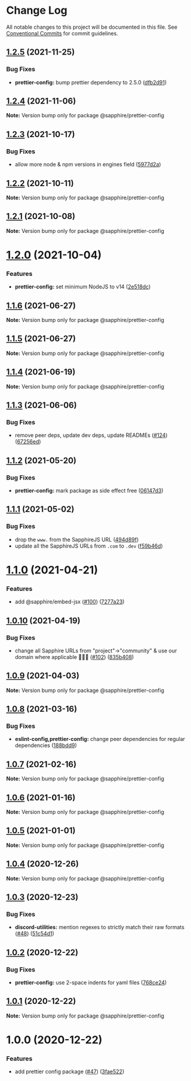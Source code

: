 # Change Log

All notable changes to this project will be documented in this file.
See [Conventional Commits](https://conventionalcommits.org) for commit guidelines.

## [1.2.5](https://github.com/sapphiredev/utilities/compare/@sapphire/prettier-config@1.2.4...@sapphire/prettier-config@1.2.5) (2021-11-25)

### Bug Fixes

-   **prettier-config:** bump prettier dependency to 2.5.0 ([dfb2d91](https://github.com/sapphiredev/utilities/commit/dfb2d91c92b7637c2bee02af9c25339a2cdf7bbb))

## [1.2.4](https://github.com/sapphiredev/utilities/compare/@sapphire/prettier-config@1.2.3...@sapphire/prettier-config@1.2.4) (2021-11-06)

**Note:** Version bump only for package @sapphire/prettier-config

## [1.2.3](https://github.com/sapphiredev/utilities/compare/@sapphire/prettier-config@1.2.2...@sapphire/prettier-config@1.2.3) (2021-10-17)

### Bug Fixes

-   allow more node & npm versions in engines field ([5977d2a](https://github.com/sapphiredev/utilities/commit/5977d2a30a4b2cfdf84aff3f33af03ffde1bbec5))

## [1.2.2](https://github.com/sapphiredev/utilities/compare/@sapphire/prettier-config@1.2.1...@sapphire/prettier-config@1.2.2) (2021-10-11)

**Note:** Version bump only for package @sapphire/prettier-config

## [1.2.1](https://github.com/sapphiredev/utilities/compare/@sapphire/prettier-config@1.2.0...@sapphire/prettier-config@1.2.1) (2021-10-08)

**Note:** Version bump only for package @sapphire/prettier-config

# [1.2.0](https://github.com/sapphiredev/utilities/compare/@sapphire/prettier-config@1.1.6...@sapphire/prettier-config@1.2.0) (2021-10-04)

### Features

-   **prettier-config:** set minimum NodeJS to v14 ([2e518dc](https://github.com/sapphiredev/utilities/commit/2e518dc46e96753a07828a73fd437be18efca6da))

## [1.1.6](https://github.com/sapphiredev/utilities/compare/@sapphire/prettier-config@1.1.5...@sapphire/prettier-config@1.1.6) (2021-06-27)

**Note:** Version bump only for package @sapphire/prettier-config

## [1.1.5](https://github.com/sapphiredev/utilities/compare/@sapphire/prettier-config@1.1.4...@sapphire/prettier-config@1.1.5) (2021-06-27)

**Note:** Version bump only for package @sapphire/prettier-config

## [1.1.4](https://github.com/sapphiredev/utilities/compare/@sapphire/prettier-config@1.1.3...@sapphire/prettier-config@1.1.4) (2021-06-19)

**Note:** Version bump only for package @sapphire/prettier-config

## [1.1.3](https://github.com/sapphiredev/utilities/compare/@sapphire/prettier-config@1.1.2...@sapphire/prettier-config@1.1.3) (2021-06-06)

### Bug Fixes

-   remove peer deps, update dev deps, update READMEs ([#124](https://github.com/sapphiredev/utilities/issues/124)) ([67256ed](https://github.com/sapphiredev/utilities/commit/67256ed43b915b02a8b5c68230ba82d6210c5032))

## [1.1.2](https://github.com/sapphiredev/utilities/compare/@sapphire/prettier-config@1.1.1...@sapphire/prettier-config@1.1.2) (2021-05-20)

### Bug Fixes

-   **prettier-config:** mark package as side effect free ([06147d3](https://github.com/sapphiredev/utilities/commit/06147d39beb2a92bd94032ca96ea1b7ed0c0453b))

## [1.1.1](https://github.com/sapphiredev/utilities/compare/@sapphire/prettier-config@1.1.0...@sapphire/prettier-config@1.1.1) (2021-05-02)

### Bug Fixes

-   drop the `www.` from the SapphireJS URL ([494d89f](https://github.com/sapphiredev/utilities/commit/494d89ffa04f78c195b93d7905b3232884f7d7e2))
-   update all the SapphireJS URLs from `.com` to `.dev` ([f59b46d](https://github.com/sapphiredev/utilities/commit/f59b46d1a0ebd39cad17b17d71cd3b9da808d5fd))

# [1.1.0](https://github.com/sapphiredev/utilities/compare/@sapphire/prettier-config@1.0.10...@sapphire/prettier-config@1.1.0) (2021-04-21)

### Features

-   add @sapphire/embed-jsx ([#100](https://github.com/sapphiredev/utilities/issues/100)) ([7277a23](https://github.com/sapphiredev/utilities/commit/7277a236015236ed8e81b7882875410facc4ce17))

## [1.0.10](https://github.com/sapphiredev/utilities/compare/@sapphire/prettier-config@1.0.9...@sapphire/prettier-config@1.0.10) (2021-04-19)

### Bug Fixes

-   change all Sapphire URLs from "project"->"community" & use our domain where applicable 👨‍🌾🚜 ([#102](https://github.com/sapphiredev/utilities/issues/102)) ([835b408](https://github.com/sapphiredev/utilities/commit/835b408e8e57130c3787aca2e32613346ff23e4d))

## [1.0.9](https://github.com/sapphiredev/utilities/compare/@sapphire/prettier-config@1.0.8...@sapphire/prettier-config@1.0.9) (2021-04-03)

**Note:** Version bump only for package @sapphire/prettier-config

## [1.0.8](https://github.com/sapphiredev/utilities/compare/@sapphire/prettier-config@1.0.7...@sapphire/prettier-config@1.0.8) (2021-03-16)

### Bug Fixes

-   **eslint-config,prettier-config:** change peer dependencies for regular dependencies ([188bdd9](https://github.com/sapphiredev/utilities/commit/188bdd9b45fd71795422e50589b038311a020f00))

## [1.0.7](https://github.com/sapphiredev/utilities/compare/@sapphire/prettier-config@1.0.6...@sapphire/prettier-config@1.0.7) (2021-02-16)

**Note:** Version bump only for package @sapphire/prettier-config

## [1.0.6](https://github.com/sapphiredev/utilities/compare/@sapphire/prettier-config@1.0.5...@sapphire/prettier-config@1.0.6) (2021-01-16)

**Note:** Version bump only for package @sapphire/prettier-config

## [1.0.5](https://github.com/sapphiredev/utilities/compare/@sapphire/prettier-config@1.0.4...@sapphire/prettier-config@1.0.5) (2021-01-01)

**Note:** Version bump only for package @sapphire/prettier-config

## [1.0.4](https://github.com/sapphiredev/utilities/compare/@sapphire/prettier-config@1.0.3...@sapphire/prettier-config@1.0.4) (2020-12-26)

**Note:** Version bump only for package @sapphire/prettier-config

## [1.0.3](https://github.com/sapphiredev/utilities/compare/@sapphire/prettier-config@1.0.2...@sapphire/prettier-config@1.0.3) (2020-12-23)

### Bug Fixes

-   **discord-utilities:** mention regexes to strictly match their raw formats ([#48](https://github.com/sapphiredev/utilities/issues/48)) ([51c54d1](https://github.com/sapphiredev/utilities/commit/51c54d122f5484aafa58f96e17e75dca635b8b8b))

## [1.0.2](https://github.com/sapphiredev/utilities/compare/@sapphire/prettier-config@1.0.1...@sapphire/prettier-config@1.0.2) (2020-12-22)

### Bug Fixes

-   **prettier-config:** use 2-space indents for yaml files ([768ce24](https://github.com/sapphiredev/utilities/commit/768ce24f4a75d39a8ad0d4722d50d3156f3cbdbd))

## [1.0.1](https://github.com/sapphiredev/utilities/compare/@sapphire/prettier-config@1.0.0...@sapphire/prettier-config@1.0.1) (2020-12-22)

**Note:** Version bump only for package @sapphire/prettier-config

# 1.0.0 (2020-12-22)

### Features

-   add prettier config package ([#47](https://github.com/sapphiredev/utilities/issues/47)) ([3fae522](https://github.com/sapphiredev/utilities/commit/3fae522b5e7ee3ca7b2e6394e883bea7482643dc))
